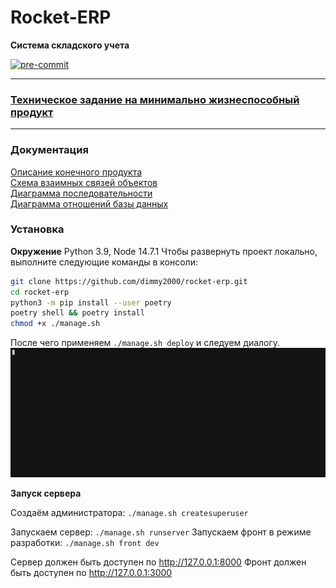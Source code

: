 # Rocket-ERP

**Система складского учета**

[![pre-commit](https://img.shields.io/badge/pre--commit-enabled-brightgreen?logo=pre-commit&logoColor=white)](https://github.com/pre-commit/pre-commit)

---

 ### [Техническое задание на минимально жизнеспособный продукт](docs/MVP.md)

---

### Документация

[Описание конечного продукта](docs/Specification.md)<br>
[Схема взаимных связей объектов](docs/uml/rocket-erp-diagram.png)<br>
[Диаграмма последовательности](docs/uml/rocket-erp-sequence-diagram.png)<br>
[Диаграмма отношений базы данных](docs/uml/rocket-erp-db-relationship-diagram.png)<br>

### Установка


**Окружение** Python 3.9, Node 14.7.1
Чтобы развернуть проект локально, выполните следующие команды в консоли:
```bash
git clone https://github.com/dimmy2000/rocket-erp.git
cd rocket-erp
python3 -m pip install --user poetry
poetry shell && poetry install
chmod +x ./manage.sh
```
После чего применяем <code>./manage.sh deploy</code> и следуем диалогу.
<img src='docs/media/demo.gif'>


**Запуск сервера**

Создаём администратора: <code>./manage.sh createsuperuser</code>

Запускаем сервер: <code>./manage.sh runserver</code>
Запускаем фронт в режиме разработки: <code>./manage.sh front dev</code>

Сервер должен быть доступен по http://127.0.0.1:8000
Фронт должен быть доступен по http://127.0.0.1:3000

